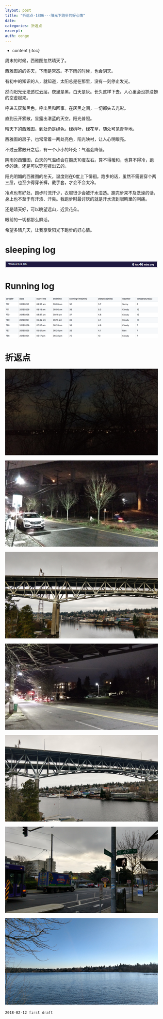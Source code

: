 ```yaml
---
layout: post
title: "折返点-1806---阳光下跑步的好心情"
date:
categories: 折返点
excerpt:
auth: conge
---
```

* content
{:toc}

周末的时候，西雅图忽然晴天了。

西雅图的的冬天，下雨是常态。不下雨的时候，也会阴天。

有初中的知识的人，就知道，太阳总是在那里，没有一刻停止发光。

然而阳光无法透过云层。夜里是黑，白天是灰。长久这样下去，人心里会没抓没捞的空虚起来。

呼进去灰和黑色，呼出黑和回事。在灰黑之间，一切都失去光彩。

直到云开雾散，显露出湛蓝的天空，阳光普照。

晴天下的西雅图，到处仍是绿色。绿树叶，绿花草，随处可见青草地。

西雅图的房子，也常常着一两处亮色，阳光映衬，让人心明眼亮。

不过云雾散开之后，有一个小小的坏处：气温会降低。

阴雨的西雅图，白天的气温终会在摄氏10度左右。算不得暖和，也算不得冷，跑步的话，还是可以穿短裤出去的。

阳光明媚的西雅图的冬天，温度则在0度上下徘徊。跑步的话，虽然不需要穿个两三层，也至少得穿长裤，戴手套，才会不会太冷。

冷点也有好处，跑步时流汗少，衣服很少会被汗水湿透。跑完步来不及洗澡的话，身上也不至于有汗渍、汗臭。我跑步时最讨厌的就是汗水流到眼睛里的刺痛。

还是晴天好，可以眺望远山，近赏花朵。

眼前的一切都那么鲜活。

希望多晴几天，让我享受阳光下跑步的好心情。

# sleeping log

![Sleeping log week 06 2018](/assets/images/折返点/118382-344c846c8868c41b.png)


# Running log

![Running log Week 06 2018](/assets/images/折返点/118382-6c2cbc1f9d96c3ca.png)

# 折返点

![20180204.jpg](/assets/images/折返点/118382-406845cbc9483569.jpg)

![20180205.jpg](/assets/images/折返点/118382-025ec1334b55bc28.jpg)

![20180206.jpg](/assets/images/折返点/118382-b2568ae221956772.jpg)

![20180207.jpg](/assets/images/折返点/118382-f639235161c3d433.jpg)

![20180208.jpg](/assets/images/折返点/118382-0eda360268ce9d93.jpg)

![20180209.jpg](/assets/images/折返点/118382-bd1402f431ac069e.jpg)

![20180210.jpg](/assets/images/折返点/118382-f01bae52d5982b46.jpg)

```
2018-02-12 first draft
```

